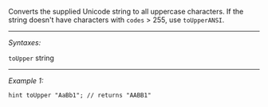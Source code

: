 Converts the supplied Unicode string to all uppercase characters. If the string doesn't have characters with `codes` > 255, use `toUpperANSI`.


---
*Syntaxes:*

`toUpper` string

---
*Example 1:*

```sqf
hint toUpper "AaBb1"; // returns "AABB1"
```